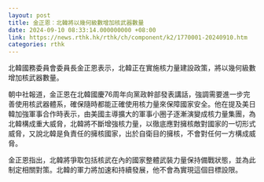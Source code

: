 ```yaml
---
layout: post
title: 金正恩︰北韓將以幾何級數增加核武器數量
date: 2024-09-10 08:33:14.000000000 +08:00
link: https://news.rthk.hk/rthk/ch/component/k2/1770001-20240910.htm
categories: rthk
---
```


北韓國務委員會委員長金正恩表示，北韓正在實施核力量建設政策，將以幾何級數增加核武器數量。

朝中社報道，金正恩在北韓國慶76周年向黨政幹部發表講話，強調需要進一步完善使用核武器體系，確保隨時都能正確使用核力量來保障國家安全。他在提及美日韓加強軍事合作時表示，由美國主導擴大的軍事小圈子逐漸演變成核力量集團，為北韓構成重大威脅，北韓將不斷增強核力量，以徹底應對擁核敵對國家的一切形式威脅，又說北韓是負責任的擁核國家，出於自衛目的擁核，不會對任何一方構成威脅。

金正恩指出，北韓將爭取包括核武在內的國家整體武裝力量保持備戰狀態，並為此制定相關對策。北韓的軍力將加速和持續發展，他不會為實現這個目標設限。
